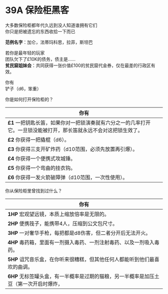 # 39A 保险柜黑客
大多数保险柜都年代久远到没人知道谁拥有它们  
你只是把被遗忘的东西收拾一下而已  

**范例名字**：加仑，法蒂玛科思，拉菲，斯坦巴

若你是最年轻的玩家  
团队欠下了£10K的债务，债主是……  
**贫民窟姐妹会**：共同获得一张价值£100的贫民窟代金券，仅在最差的行政区有效。  

你有  
铲子（d6，笨重）  

你是如何打开保险柜的？  

| 你有                    |
| ------------------------ |
| **£1** 一把钥匙长笛，如果你对一把锁演奏就有六分之一的几率打开它。一旦锁没能被打开，那长笛就永远不会对这把锁生效了。 |
| **£2** 你获得一把撬棍（d6）。  |
| **£3** 你获得三支开矿炸药（d10范围，必须先放置再引爆）。  |
| **£4** 你获得一个便携式攻城锤。  |
| **£5** 你获得一个弯曲的挂衣钩。  |
| **£6** 你获得一发火箭破障弹（d10范围，一次性使用）。 |

你从保险柜里曾找到过什么？  

| 你有                    |
| ------------------------ |
| **1HP** 宏观望远镜，本质上缩放倍率是无限的。  |
| **2HP** 便携筏子，能携带4人，压缩到公文包尺寸。  |
| **3HP** 一对奢华手枪，每把都是d8伤害，但二者分开后无法开火。  |
| **4HP** 毒药箱，里面有一剂摄入毒药、一剂注射毒药、以及一剂吸入毒药。  |
| **5HP** 诅咒音乐盒，在你听来很糟糕，但其他任何人都能听到他们最喜欢的曲调。  |
| **6HP** 无标签罐头盒，有一半概率是过期的猫粮，另一半概率是加压土豆（第一次开启时爆炸，
